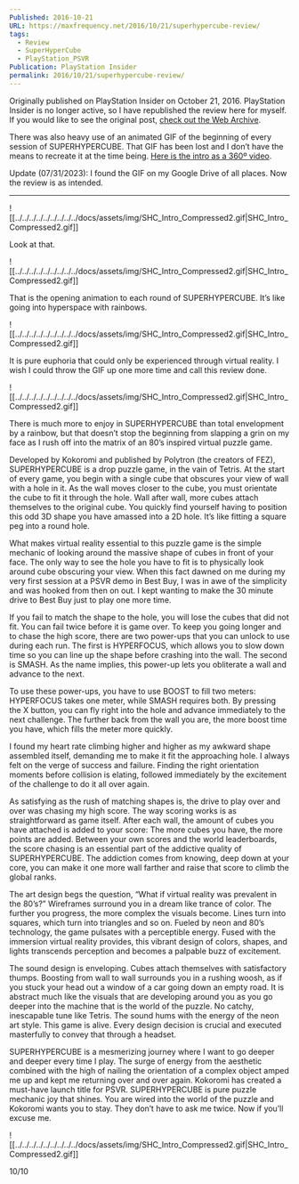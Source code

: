 ```yaml
---
Published: 2016-10-21
URL: https://maxfrequency.net/2016/10/21/superhypercube-review/
tags:
  - Review
  - SuperHyperCube
  - PlayStation_PSVR
Publication: PlayStation Insider
permalink: 2016/10/21/superhypercube-review/
---
```

Originally published on PlayStation Insider on October 21, 2016. PlayStation Insider is no longer active, so I have republished the review here for myself. If you would like to see the original post, [check out the Web Archive](http://web.archive.org/web/20161228141659/http://playstationinsider.com/2016/10/superhypercube-review/).

There was also heavy use of an animated GIF of the beginning of every session of SUPERHYPERCUBE. That GIF has been lost and I don’t have the means to recreate it at the time being. [Here is the intro as a 360º video](https://youtube.com/watch?v=ZOuzAEvBPa0&t=9).

Update (07/31/2023): I found the GIF on my Google Drive of all places. Now the review is as intended.

---

![[../../../../../../../../../docs/assets/img/SHC_Intro_Compressed2.gif|SHC_Intro_Compressed2.gif]]

Look at that.

![[../../../../../../../../../docs/assets/img/SHC_Intro_Compressed2.gif|SHC_Intro_Compressed2.gif]]

That is the opening animation to each round of SUPERHYPERCUBE.  It’s like going into hyperspace with rainbows.

![[../../../../../../../../../docs/assets/img/SHC_Intro_Compressed2.gif|SHC_Intro_Compressed2.gif]]

It is pure euphoria that could only be experienced through virtual reality. I wish I could throw the GIF up one more time and call this review done.

![[../../../../../../../../../docs/assets/img/SHC_Intro_Compressed2.gif|SHC_Intro_Compressed2.gif]]

There is much more to enjoy in SUPERHYPERCUBE than total envelopment by a rainbow, but that doesn’t stop the beginning from slapping a grin on my face as I rush off into the matrix of an 80’s inspired virtual puzzle game.

Developed by Kokoromi and published by Polytron (the creators of FEZ), SUPERHYPERCUBE is a drop puzzle game, in the vain of Tetris. At the start of every game, you begin with a single cube that obscures your view of wall with a hole in it. As the wall moves closer to the cube, you must orientate the cube to fit it through the hole. Wall after wall, more cubes attach themselves to the original cube. You quickly find yourself having to position this odd 3D shape you have amassed into a 2D hole. It’s like fitting a square peg into a round hole.

What makes virtual reality essential to this puzzle game is the simple mechanic of looking around the massive shape of cubes in front of your face. The only way to see the hole you have to fit is to physically look around cube obscuring your view. When this fact dawned on me during my very first session at a PSVR demo in Best Buy, I was in awe of the simplicity and was hooked from then on out. I kept wanting to make the 30 minute drive to Best Buy just to play one more time.

If you fail to match the shape to the hole, you will lose the cubes that did not fit. You can fail twice before it is game over. To keep you going longer and to chase the high score, there are two power-ups that you can unlock to use during each run. The first is HYPERFOCUS, which allows you to slow down time so you can line up the shape before crashing into the wall. The second is SMASH. As the name implies, this power-up lets you obliterate a wall and advance to the next.

To use these power-ups, you have to use BOOST to fill two meters: HYPERFOCUS takes one meter, while SMASH requires both. By pressing the X button, you can fly right into the hole and advance immediately to the next challenge. The further back from the wall you are, the more boost time you have, which fills the meter more quickly.

I found my heart rate climbing higher and higher as my awkward shape assembled itself, demanding me to make it fit the approaching hole. I always felt on the verge of success and failure. Finding the right orientation moments before collision is elating, followed immediately by the excitement of the challenge to do it all over again.

As satisfying as the rush of matching shapes is, the drive to play over and over was chasing my high score. The way scoring works is as straightforward as game itself. After each wall, the amount of cubes you have attached is added to your score: The more cubes you have, the more points are added. Between your own scores and the world leaderboards, the score chasing is an essential part of the addictive quality of SUPERHYPERCUBE. The addiction comes from knowing, deep down at your core, you can make it one more wall farther and raise that score to climb the global ranks. 

The art design begs the question, “What if virtual reality was prevalent in the 80’s?” Wireframes surround you in a dream like trance of color. The further you progress, the more complex the visuals become. Lines turn into squares, which turn into triangles and so on. Fueled by neon and 80’s technology, the game pulsates with a perceptible energy. Fused with the immersion virtual reality provides, this vibrant design of colors, shapes, and lights transcends perception and becomes a palpable buzz of excitement. 

The sound design is enveloping. Cubes attach themselves with satisfactory thumps. Boosting from wall to wall surrounds you in a rushing woosh, as if you stuck your head out a window of a car going down an empty road. It is abstract much like the visuals that are developing around you as you go deeper into the machine that is the world of the puzzle. No catchy, inescapable tune like Tetris. The sound hums with the energy of the neon art style. This game is alive. Every design decision is crucial and executed masterfully to convey that through a headset.

SUPERHYPERCUBE is a mesmerizing journey where I want to go deeper and deeper every time I play. The surge of energy from the aesthetic combined with the high of nailing the orientation of a complex object amped me up and kept me returning over and over again. Kokoromi has created a must-have launch title for PSVR. SUPERHYPERCUBE is pure puzzle mechanic joy that shines. You are wired into the world of the puzzle and Kokoromi wants you to stay. They don’t have to ask me twice. Now if you’ll excuse me.

![[../../../../../../../../../docs/assets/img/SHC_Intro_Compressed2.gif|SHC_Intro_Compressed2.gif]]

10/10